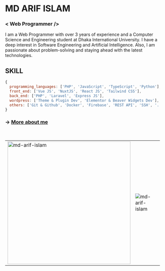 # MD ARIF ISLAM

### < Web Programmer />

I am a Web Programmer with over 3 years of experience and a Computer Science and Engineering student at Dhaka International University. I have a deep interest in Software Engineering and Artificial Intelligence. Also, I am passionate about problem-solving and staying ahead with the latest technologies.

## SKILL

```js
{
  programming_languages: ['PHP', 'JavaScript', 'TypeScript', 'Python'],
  front_end: ['Vue JS', 'NuxtJS', 'React JS', 'Tailwind CSS'],
  back_end: ['PHP', 'Laravel', 'Express JS'],
  wordpress: ['Theme & Plugin Dev', 'Elementor & Beaver Widgets Dev'],
  others: ['Git & Github', 'Docker', 'Firebase', 'REST API', 'SSH', '...']
}
```

### &rarr; [More about me](https://arifislam.me/about)

<br>

<table align="center" style="border: 0!important;">
  <tr style="border: 0!important;">
    <td style="border: 0!important;">
      <img width="400" src="https://github-readme-stats-sigma-five.vercel.app/api/top-langs?username=md-arif-islam&show_icons=true&locale=en&layout=compact" alt="md-arif-islam" />
    </td>
    <td style="border: 0!important;">
      <img src="https://github-readme-stats-sigma-five.vercel.app/api?username=md-arif-islam&show_icons=true&locale=en" alt="md-arif-islam" />
    </td>
  </tr>
</table>
